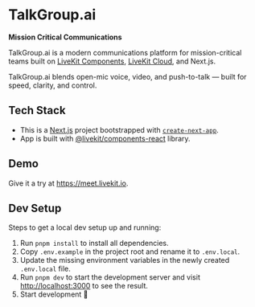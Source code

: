 # TalkGroup.ai

**Mission Critical Communications**

TalkGroup.ai is a modern communications platform for mission-critical teams built on [LiveKit Components](https://github.com/livekit/components-js), [LiveKit Cloud](https://cloud.livekit.io/), and Next.js. 

TalkGroup.ai blends open-mic voice, video, and push-to-talk — built for speed, clarity, and control.

## Tech Stack

- This is a [Next.js](https://nextjs.org/) project bootstrapped with [`create-next-app`](https://github.com/vercel/next.js/tree/canary/packages/create-next-app).
- App is built with [@livekit/components-react](https://github.com/livekit/components-js/) library.

## Demo

Give it a try at https://meet.livekit.io.

## Dev Setup

Steps to get a local dev setup up and running:

1. Run `pnpm install` to install all dependencies.
2. Copy `.env.example` in the project root and rename it to `.env.local`.
3. Update the missing environment variables in the newly created `.env.local` file.
4. Run `pnpm dev` to start the development server and visit [http://localhost:3000](http://localhost:3000) to see the result.
5. Start development 🎉
